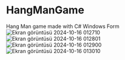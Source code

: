 # HangManGame
Hang Man game made with C# Windows Form
![Ekran görüntüsü 2024-10-16 012710](https://github.com/user-attachments/assets/f226b5fb-e38f-4f18-8538-992dac7e9f7b)
![Ekran görüntüsü 2024-10-16 012801](https://github.com/user-attachments/assets/47308d6c-a786-47e8-95d6-e5f3fd41bafe)
![Ekran görüntüsü 2024-10-16 012900](https://github.com/user-attachments/assets/5ab133fc-e9af-49c1-aeb7-797d748bf279)
![Ekran görüntüsü 2024-10-16 013010](https://github.com/user-attachments/assets/bcdabd6d-d2bc-46fc-8f48-ac16b468b21b)

